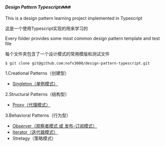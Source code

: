#### *Design Pattern Typescript🔥🔥🔥*

This is a design pattern learning project implemented in Typescript

这是一个使用Typescript实现的用来学习的

Every folder provides some most common design pattern template and test file

每个文件夹包含了一个设计模式的常用模版和测试文件

```$ git clone git@github.com:nofx3000/design-pattern-typescript.git```

1.Creational Patterns（创建型）

- <a href="https://github.com/nofx3000/design-pattern-typescript/tree/master/singleton">Singleton（单例模式）</a>

2.Structural Patterns（结构型）

- <a href="https://github.com/nofx3000/design-pattern-typescript/tree/master/proxy">Proxy（代理模式）</a>

3.Behavioral Patterns（行为型）

- <a href="https://github.com/nofx3000/design-pattern-typescript/tree/master/observer">Observer（观察者模式 或 发布-订阅模式）</a>
- <a href="https://github.com/nofx3000/design-pattern-typescript/tree/master/iterator">Iterator（迭代器模式）</a>
- <a hef="https://github.com/nofx3000/design-pattern-typescript/tree/master/strategy">Stretagy（策略模式）</a>



